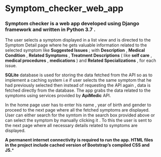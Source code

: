 # Symptom_checker_web_app
### Symptom checker is a web app developed using Django framework and written in Python 3.7 .

The user selects a symptom displayed in a list view and is directed to the Symptom Detail page where he gets 
valuable information related to the selected symptom like **Suggested Issues** ; with **Description** , **Medical Condition** , **Related Symptoms** , **Treatment Descriptions** ( like **self care** , **medical procedures** , **medications** ) and **Related Specializations** , for each issue. 

**SQLite** database is used for storing the data fetched from the API so as to implement a caching system i.e if user selects the 
same symptom that he had previously selected then instead of requesting the API again , data is fetched directly from the database.
The app grabs the data related to the symptoms  using services provided by **ApiMedic** API.

In the home page user has to enter his name , year of birth and gender to proceed to the next page where all the fetched symptoms
are displayed. User can either search for the symtom in the search box provided above or can select the symptom by manually clicking
it . To this the user is sent to the next page where all necessary details related to symptoms are displayed.

**A permanent internet connectivity is required to run the app. 
HTML files in the project include cached version of Bootstrap’s compiled CSS and JS.***


